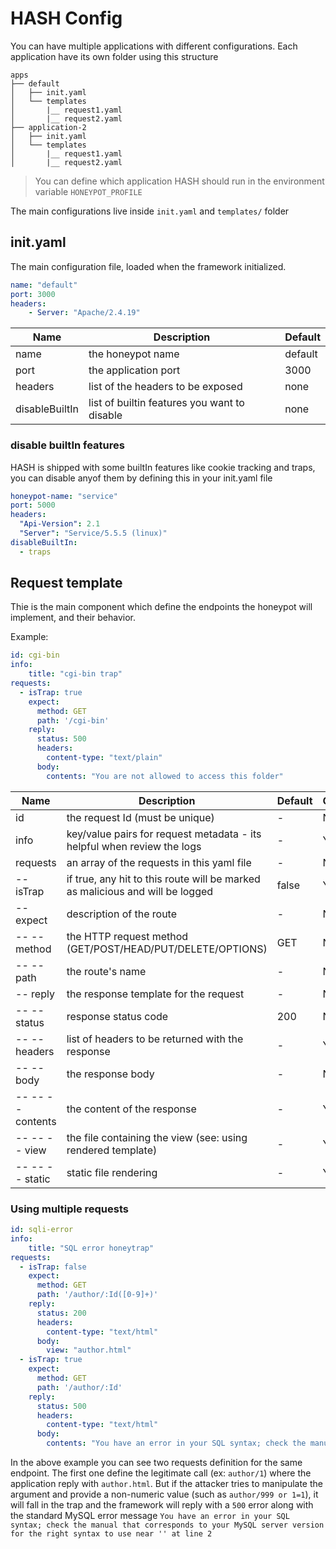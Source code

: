 # HASH Config
You can have multiple applications with different configurations. Each application have its own folder using this structure

```
apps
├── default
│   ├── init.yaml
│   └── templates
│       |__ request1.yaml
│       |__ request2.yaml
├── application-2
│   ├── init.yaml
│   └── templates
│       |__ request1.yaml
│       |__ request2.yaml
```

> You can define which application HASH should run in the environment variable `HONEYPOT_PROFILE`

The main configurations live inside `init.yaml` and `templates/` folder

## init.yaml
The main configuration file, loaded when the framework initialized.

```yaml
name: "default"
port: 3000
headers:
    - Server: "Apache/2.4.19"
```


| Name    | Description     | Default
| ------------- |-------------| -----|
| name | the honeypot name | default |
| port | the application port | 3000 |
| headers | list of the headers to be exposed | none |
| disableBuiltIn | list of builtin features you want to disable | none |

### disable builtIn features
HASH is shipped with some builtIn features like cookie tracking and traps, you can disable anyof them by defining this in your init.yaml file


```yaml
honeypot-name: "service"
port: 5000
headers:
  "Api-Version": 2.1
  "Server": "Service/5.5.5 (linux)"
disableBuiltIn:
  - traps
```



## Request template
Thie is the main component which define the endpoints the honeypot will implement, and their behavior.

Example:

```yaml
id: cgi-bin
info:
    title: "cgi-bin trap"
requests:
  - isTrap: true 
    expect:
      method: GET
      path: '/cgi-bin'
    reply:
      status: 500
      headers:
        content-type: "text/plain"
      body: 
        contents: "You are not allowed to access this folder"
```

| Name    | Description     | Default | Optional
| ------------- |-------------| -----| -----|
| id | the request Id (must be unique) | - | No |
| info | key/value pairs for request metadata - its helpful when review the logs | - | Yes |
| requests | an array of the requests in this yaml file | - | No |
| -- isTrap | if true, any hit to this route will be marked as malicious and will be logged | false | Yes |
| -- expect | description of the route | - | No |
| -- -- method | the HTTP request method (GET/POST/HEAD/PUT/DELETE/OPTIONS) | GET | No |
| -- -- path | the route's name | - | No |
| -- reply | the response template for the request | - | No |
| -- -- status | response status code | 200 | No |
| -- -- headers | list of headers to be returned with the response | - | Yes |
| -- -- body | the response body | - | No |
| -- -- -- contents | the content of the response | - | Yes |
| -- -- -- view | the file containing the view (see: using rendered template) | - | Yes |
| -- -- -- static | static file rendering | - | Yes |


### Using multiple requests

```yaml
id: sqli-error
info:
    title: "SQL error honeytrap"
requests:
  - isTrap: false 
    expect:
      method: GET
      path: '/author/:Id([0-9]+)'
    reply:
      status: 200
      headers:
        content-type: "text/html"
      body: 
        view: "author.html"
  - isTrap: true 
    expect:
      method: GET
      path: '/author/:Id'
    reply:
      status: 500
      headers:
        content-type: "text/html"
      body: 
        contents: "You have an error in your SQL syntax; check the manual that corresponds to your MySQL server version for the right syntax to use near '' at line 2"
```

In the above example you can see two requests definition for the same endpoint. The first one define the legitimate call (ex: `author/1`) where the application reply with `author.html`. But if the attacker tries to manipulate the argument and provide a non-numeric value (such as `author/999 or 1=1`), it will fall in the trap and the framework will reply with a `500` error along with the standard MySQL error message `You have an error in your SQL syntax; check the manual that corresponds to your MySQL server version for the right syntax to use near '' at line 2`